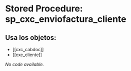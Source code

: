 # Stored Procedure: sp_cxc_enviofactura_cliente

## Usa los objetos:
- [[cxc_cabdoc]]
- [[cxc_cliente]]

*No code available.*
